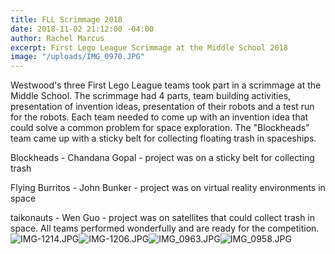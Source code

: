 ```yaml
---
title: FLL Scrimmage 2018
date: 2018-11-02 21:12:00 -04:00
author: Rachel Marcus
excerpt: First Lego League Scrimmage at the Middle School 2018
image: "/uploads/IMG_0970.JPG"
---
```


Westwood's three First Lego League teams took part in a scrimmage at the Middle School. The scrimmage had 4 parts, team building activities, presentation of invention ideas, presentation of their robots and a test run for the robots. Each team needed to come up with an invention idea that could solve a common problem for space exploration. The "Blockheads" team came up with a sticky belt for collecting floating trash in spaceships. 
 
Blockheads - Chandana Gopal
    - project was on a sticky belt for collecting trash

  Flying Burritos - John Bunker
    - project was on virtual reality environments in space

  taikonauts - Wen Guo
    - project was on satellites that could collect trash in space. All teams performed wonderfully and are ready for the competition. 
![IMG-1214.JPG](/uploads/IMG-1214.JPG)![IMG-1206.JPG](/uploads/IMG-1206.JPG)![IMG_0963.JPG](/uploads/IMG_0963.JPG)![IMG_0958.JPG](/uploads/IMG_0958.JPG)
